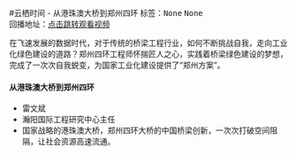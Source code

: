 #云栖时间 - 从港珠澳大桥到郑州四环标签：<kbd>None</kbd> <kbd>None</kbd><br>回播地址：[点击跳转观看视频]()在飞速发展的数据时代，对于传统的桥梁工程行业，如何不断挑战自我，走向工业化绿色建设的道路？郑州四环工程师怀揣匠人之心，实践着桥梁绿色建设的梦想，完成了一次次自我蜕变，为国家工业化建设提供了“郑州方案”。#### 从港珠澳大桥到郑州四环* 雷文斌* 瀚阳国际工程研究中心主任* 国家战略的港珠澳大桥，郑州四环大桥的中国桥梁创新，一次次打破空间阻隔，让社会资源高速流通。